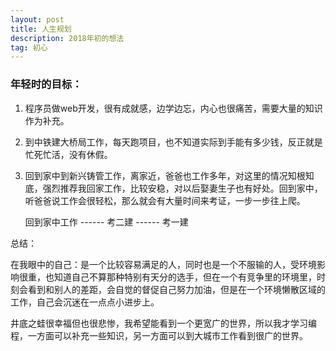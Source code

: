```yaml
---
layout: post
title: 人生规划
description: 2018年初的想法
tag: 初心
---
```




### 年轻时的目标：

1. 程序员做web开发，很有成就感，边学边忘，内心也很痛苦，需要大量的知识作为补充。

2. 到中铁建大桥局工作，每天跑项目，也不知道实际到手能有多少钱，反正就是忙死忙活，没有休假。

3. 回到家中到新兴铸管工作，离家近，爸爸也工作多年，对这里的情况知根知底，强烈推荐我回家工作，比较安稳，对以后娶妻生子也有好处。回到家中，听爸爸说工作会很轻松，那么就会有大量时间来考证，一步一步往上爬。

   回到家中工作 ------ 考二建 ------ 考一建  

总结： 

​	在我眼中的自己：是一个比较容易满足的人，同时也是一个不服输的人，受环境影响很重，也知道自己不算那种特别有天分的选手，但在一个有竞争里的环境里，时刻会看到和别人的差距，会自觉的督促自己努力加油，但是在一个环境懒散区域的工作，自己会沉迷在一点点小进步上。

​	井底之蛙很幸福但也很悲惨，我希望能看到一个更宽广的世界，所以我才学习编程，一方面可以补充一些知识，另一方面可以到大城市工作看到很广的世界。







